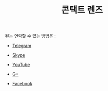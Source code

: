 ﻿---
layout: page

title: 콘택트 렌즈
breadcrumb: 콘택트 렌즈

meta: 콘택트 렌즈

og: img/contacts.png

lang: kr
ref: contacts
---

된는 연락할 수 있는 방법은 :

- <a href="https://t.me/chutkoy" target="_blank">Telegram</a>

- <a href="skype:chutkoy89?call" target="_blank">Skype</a>

- <a href="https://www.youtube.com/channel/UCiAxh-kQbW00em5SX1I5n6Q" target="_blank">YouTube</a>

- <a href="https://plus.google.com/+%D0%95%D0%B2%D0%B3%D0%B5%D0%BD%D0%B8%D0%B9%D0%A0%D1%83%D1%81%D1%81%D0%BA%D0%B8%D0%B9%D0%A7%D1%83%D1%82%D0%BA%D0%BE%D0%B989" target="_blank">G+</a>

- <a href="https://www.facebook.com/lincolnvirus" target="_blank">Facebook</a>